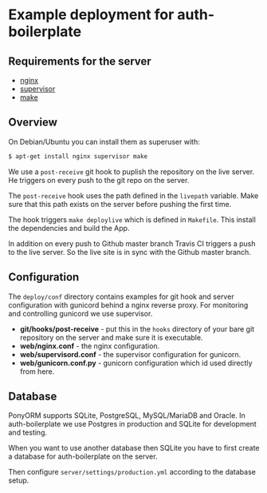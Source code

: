 Example deployment for auth-boilerplate
=======================================

## Requirements for the server

- [nginx](https://nginx.org/en/)
- [supervisor](http://supervisord.org/)
- [make](https://www.gnu.org/software/make/)

## Overview

On Debian/Ubuntu you can install them as superuser with:

```sh
$ apt-get install nginx supervisor make
```

We use a `post-receive` git hook to puplish the repository on the live
server. He triggers on every push to the git repo on the server.

The `post-receive` hook uses the path defined in the `livepath`
variable. Make sure that this path exists on the server before pushing
the first time.

The hook triggers `make deploylive` which is defined in `Makefile`. This
install the dependencies and build the App.

In addition on every push to Github master branch Travis CI triggers a
push to the live server. So the live site is in sync with the Github
master branch.

## Configuration

The `deploy/conf` directory contains examples for git hook and server
configuration with gunicord behind a nginx reverse proxy. For monitoring
and controlling gunicord we use supervisor.

- **git/hooks/post-receive** - put this in the `hooks` directory of
  your bare git repository on the server and make sure it is executable.
- **web/nginx.conf** - the nginx configuration.
- **web/supervisord.conf** - the supervisor configuration for
  gunicorn.
- **web/gunicorn.conf.py** - gunicorn configuration which id used
  directly from  here.

## Database

PonyORM supports SQLite, PostgreSQL, MySQL/MariaDB and Oracle.
In auth-boilerplate we use Postgres in production and SQLite
for development and testing.

When you want to use another database then SQLite you have to
first create a database for auth-boilerplate on the server.

Then configure `server/settings/production.yml` according
to the database setup.
